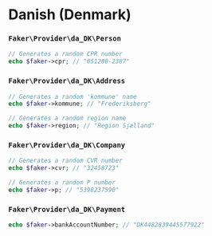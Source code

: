# Danish (Denmark)

### `Faker\Provider\da_DK\Person`

```php
// Generates a random CPR number
echo $faker->cpr; // "051280-2387"
```

### `Faker\Provider\da_DK\Address`

```php
// Generates a random 'kommune' name
echo $faker->kommune; // "Frederiksberg"

// Generates a random region name
echo $faker->region; // "Region Sjælland"
```

### `Faker\Provider\da_DK\Company`

```php
// Generates a random CVR number
echo $faker->cvr; // "32458723"

// Generates a random P number
echo $faker->p; // "5398237590"
```

### `Faker\Provider\da_DK\Payment`

```php
echo $faker->bankAccountNumber; // "DK4482839445577922"
```
